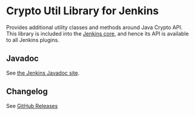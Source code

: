 # Crypto Util Library for Jenkins

Provides additional utility classes and methods around Java Crypto API.
This library is included into the [Jenkins core](https://github.com/jenkinsci/jenkins), and hence its API is available to all Jenkins plugins.

## Javadoc

See [the Jenkins Javadoc site](https://javadoc.jenkins.io/component/crypto-util).

## Changelog

See [GitHub Releases](https://github.com/jenkinsci/lib-crypto-util/releases)
